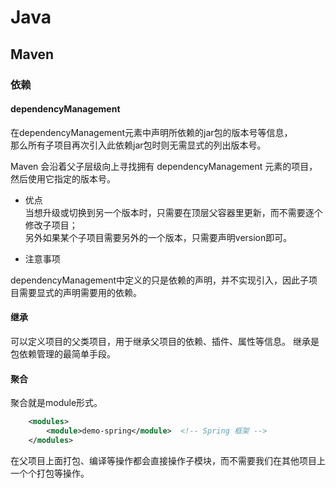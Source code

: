 # Java


## Maven

### 依赖

#### dependencyManagement  

在dependencyManagement元素中声明所依赖的jar包的版本号等信息，  
那么所有子项目再次引入此依赖jar包时则无需显式的列出版本号。  

Maven 会沿着父子层级向上寻找拥有 dependencyManagement 元素的项目，然后使用它指定的版本号。

* 优点   
当想升级或切换到另一个版本时，只需要在顶层父容器里更新，而不需要逐个修改子项目；  
另外如果某个子项目需要另外的一个版本，只需要声明version即可。

* 注意事项  

dependencyManagement中定义的只是依赖的声明，并不实现引入，因此子项目需要显式的声明需要用的依赖。

#### 继承

可以定义项目的父类项目，用于继承父项目的依赖、插件、属性等信息。
继承是包依赖管理的最简单手段。  

#### 聚合  

聚合就是module形式。  

```xml
    <modules>
        <module>demo-spring</module>  <!-- Spring 框架 -->
    </modules>
```

在父项目上面打包、编译等操作都会直接操作子模块，而不需要我们在其他项目上一个个打包等操作。  
